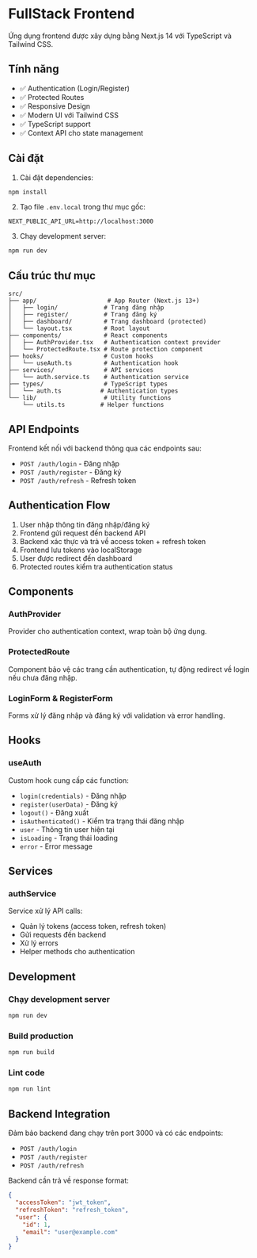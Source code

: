# FullStack Frontend

Ứng dụng frontend được xây dựng bằng Next.js 14 với TypeScript và Tailwind CSS.

## Tính năng

- ✅ Authentication (Login/Register)
- ✅ Protected Routes
- ✅ Responsive Design
- ✅ Modern UI với Tailwind CSS
- ✅ TypeScript support
- ✅ Context API cho state management

## Cài đặt

1. Cài đặt dependencies:
```bash
npm install
```

2. Tạo file `.env.local` trong thư mục gốc:
```env
NEXT_PUBLIC_API_URL=http://localhost:3000
```

3. Chạy development server:
```bash
npm run dev
```

## Cấu trúc thư mục

```
src/
├── app/                    # App Router (Next.js 13+)
│   ├── login/             # Trang đăng nhập
│   ├── register/          # Trang đăng ký
│   ├── dashboard/         # Trang dashboard (protected)
│   └── layout.tsx         # Root layout
├── components/            # React components
│   ├── AuthProvider.tsx   # Authentication context provider
│   └── ProtectedRoute.tsx # Route protection component
├── hooks/                 # Custom hooks
│   └── useAuth.ts         # Authentication hook
├── services/              # API services
│   └── auth.service.ts    # Authentication service
├── types/                 # TypeScript types
│   └── auth.ts           # Authentication types
└── lib/                   # Utility functions
    └── utils.ts          # Helper functions
```

## API Endpoints

Frontend kết nối với backend thông qua các endpoints sau:

- `POST /auth/login` - Đăng nhập
- `POST /auth/register` - Đăng ký
- `POST /auth/refresh` - Refresh token

## Authentication Flow

1. User nhập thông tin đăng nhập/đăng ký
2. Frontend gửi request đến backend API
3. Backend xác thực và trả về access token + refresh token
4. Frontend lưu tokens vào localStorage
5. User được redirect đến dashboard
6. Protected routes kiểm tra authentication status

## Components

### AuthProvider
Provider cho authentication context, wrap toàn bộ ứng dụng.

### ProtectedRoute
Component bảo vệ các trang cần authentication, tự động redirect về login nếu chưa đăng nhập.

### LoginForm & RegisterForm
Forms xử lý đăng nhập và đăng ký với validation và error handling.

## Hooks

### useAuth
Custom hook cung cấp các function:
- `login(credentials)` - Đăng nhập
- `register(userData)` - Đăng ký
- `logout()` - Đăng xuất
- `isAuthenticated()` - Kiểm tra trạng thái đăng nhập
- `user` - Thông tin user hiện tại
- `isLoading` - Trạng thái loading
- `error` - Error message

## Services

### authService
Service xử lý API calls:
- Quản lý tokens (access token, refresh token)
- Gửi requests đến backend
- Xử lý errors
- Helper methods cho authentication

## Development

### Chạy development server
```bash
npm run dev
```

### Build production
```bash
npm run build
```

### Lint code
```bash
npm run lint
```

## Backend Integration

Đảm bảo backend đang chạy trên port 3000 và có các endpoints:
- `POST /auth/login`
- `POST /auth/register`
- `POST /auth/refresh`

Backend cần trả về response format:
```json
{
  "accessToken": "jwt_token",
  "refreshToken": "refresh_token",
  "user": {
    "id": 1,
    "email": "user@example.com"
  }
}
```
